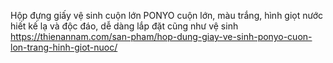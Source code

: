 Hộp đựng giấy vệ sinh cuộn lớn PONYO cuộn lớn, màu trắng, hình giọt nước hiết kế lạ và độc đáo, dễ dàng lắp đặt cũng như vệ sinh
https://thienannam.com/san-pham/hop-dung-giay-ve-sinh-ponyo-cuon-lon-trang-hinh-giot-nuoc/

